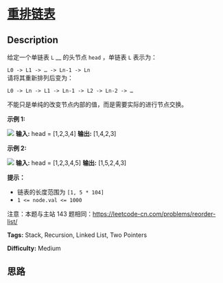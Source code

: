# [重排链表][title]

## Description

给定一个单链表 `L` __ 的头节点 `head` ，单链表 `L` 表示为：

` L0 -> L1 -> … -> Ln-1 -> Ln `  
请将其重新排列后变为：

`L0 -> Ln -> L1 -> Ln-1 -> L2 -> Ln-2 -> …`

不能只是单纯的改变节点内部的值，而是需要实际的进行节点交换。



**示例 1:**

![](https://pic.leetcode-cn.com/1626420311-PkUiGI-image.png)
            **输入:** head = [1,2,3,4]    **输出:** [1,4,2,3]

**示例 2:**

![](https://pic.leetcode-cn.com/1626420320-YUiulT-image.png)
            **输入:** head = [1,2,3,4,5]    **输出:** [1,5,2,4,3]



**提示：**

  * 链表的长度范围为 `[1, 5 * 104]`
  * `1 <= node.val <= 1000`



注意：本题与主站 143 题相同：<https://leetcode-cn.com/problems/reorder-list/>


**Tags:** Stack, Recursion, Linked List, Two Pointers

**Difficulty:** Medium

## 思路

[title]: https://leetcode-cn.com/problems/LGjMqU
